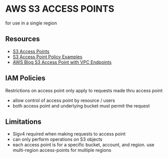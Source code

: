 # AWS S3 ACCESS POINTS
for use in a single region

## Resources
- [S3 Access Points](https://docs.aws.amazon.com/AmazonS3/latest/userguide/access-points.html)
- [S3 Access Point Policy Examples](https://docs.aws.amazon.com/AmazonS3/latest/userguide/access-points-policies.html#access-points-policy-examples)
- [AWS Blog S3 Access Point with VPC Endpoints](https://aws.amazon.com/blogs/storage/managing-amazon-s3-access-with-vpc-endpoints-and-s3-access-points/)

## IAM Policies
Restrictions on access point only apply to requests made thru access point
- allow control of access point by resource / users
- both access point and underlying bucket must permit the request

## Limitations
- Sigv4 required when making requests to access point
- can only perform operations on S3 objects
- each access point is for a specific bucket, account, and region. use multi-region access-points for multiple regions